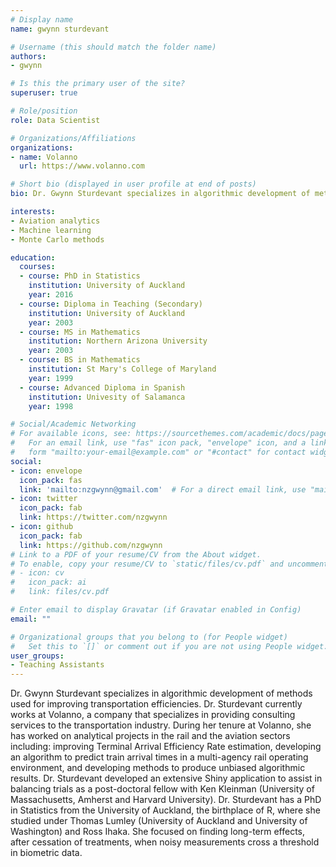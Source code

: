 ```yaml
---
# Display name
name: gwynn sturdevant

# Username (this should match the folder name)
authors:
- gwynn

# Is this the primary user of the site?
superuser: true

# Role/position
role: Data Scientist

# Organizations/Affiliations
organizations:
- name: Volanno
  url: https://www.volanno.com

# Short bio (displayed in user profile at end of posts)
bio: Dr. Gwynn Sturdevant specializes in algorithmic development of methods used for improving transportation efficiencies. 

interests:
- Aviation analytics
- Machine learning
- Monte Carlo methods

education:
  courses:
  - course: PhD in Statistics
    institution: University of Auckland
    year: 2016
  - course: Diploma in Teaching (Secondary)
    institution: University of Auckland
    year: 2003
  - course: MS in Mathematics
    institution: Northern Arizona University
    year: 2003
  - course: BS in Mathematics
    institution: St Mary's College of Maryland
    year: 1999
  - course: Advanced Diploma in Spanish
    institution: Univesity of Salamanca
    year: 1998

# Social/Academic Networking
# For available icons, see: https://sourcethemes.com/academic/docs/page-builder/#icons
#   For an email link, use "fas" icon pack, "envelope" icon, and a link in the
#   form "mailto:your-email@example.com" or "#contact" for contact widget.
social:
- icon: envelope
  icon_pack: fas
  link: 'mailto:nzgwynn@gmail.com'  # For a direct email link, use "mailto:test@example.org".
- icon: twitter
  icon_pack: fab
  link: https://twitter.com/nzgwynn
- icon: github
  icon_pack: fab
  link: https://github.com/nzgwynn
# Link to a PDF of your resume/CV from the About widget.
# To enable, copy your resume/CV to `static/files/cv.pdf` and uncomment the lines below.
# - icon: cv
#   icon_pack: ai
#   link: files/cv.pdf

# Enter email to display Gravatar (if Gravatar enabled in Config)
email: ""

# Organizational groups that you belong to (for People widget)
#   Set this to `[]` or comment out if you are not using People widget.
user_groups:
- Teaching Assistants
---
```


Dr. Gwynn Sturdevant specializes in algorithmic development of methods used for improving transportation efficiencies. Dr. Sturdevant currently works at Volanno, a company that specializes in providing consulting services to the transportation industry. During her tenure at Volanno, she has worked on analytical projects in the rail and the aviation sectors including: improving Terminal Arrival Efficiency Rate estimation, developing an algorithm to predict train arrival times in a multi-agency rail operating environment, and developing methods to produce unbiased algorithmic results. Dr. Sturdevant developed an extensive Shiny application to assist in balancing trials as a post-doctoral fellow with Ken Kleinman (University of Massachusetts, Amherst and Harvard University). Dr. Sturdevant has a PhD in Statistics from the University of Auckland, the birthplace of R, where she studied under Thomas Lumley (University of Auckland and University of Washington) and Ross Ihaka. She focused on finding long-term effects, after cessation of treatments, when noisy measurements cross a threshold in biometric data. 
